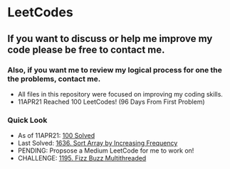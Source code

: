 # LeetCodes
## If you want to discuss or help me improve my code please be free to contact me.
### Also, if you want me to review my logical process for one the the problems, contact me.

- All files in this repository were focused on improving my coding skills.
- 11APR21 Reached 100 LeetCodes! (96 Days From First Problem)

### Quick Look
- As of 11APR21: [100 Solved](https://leetcode.com/joeslee94/)
- Last Solved: [1636. Sort Array by Increasing Frequency](https://leetcode.com/problems/sort-array-by-increasing-frequency/)
- PENDING: Propsose a Medium LeetCode for me to work on!
- CHALLENGE: [1195. Fizz Buzz Multithreaded](https://leetcode.com/problems/fizz-buzz-multithreaded/)
